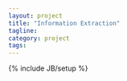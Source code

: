 ```yaml
---
layout: project
title: "Information Extraction"
tagline: 
category: project
tags: 
---
```

{% include JB/setup %}
